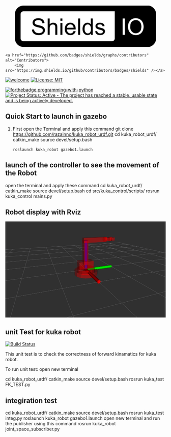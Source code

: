 <p align="center">
    <img src="https://raw.githubusercontent.com/badges/shields/master/frontend/images/logo.svg?sanitize=true"
        height="130">
</p>

    <a href="https://github.com/badges/shields/graphs/contributors" alt="Contributors">
        <img src="https://img.shields.io/github/contributors/badges/shields" /></a>


[![welcome](https://img.shields.io/badge/contributions-welcome-brightgreen.svg?style=flat)](https://travis-ci.org/github.com/razainno/kuka_robot_urdf)   [![License: MIT](https://img.shields.io/badge/License-MIT-green.svg)](https://opensource.org/licenses/MIT)

[![forthebadge programming-with-python](http://ForTheBadge.com/images/badges/made-with-python.svg)](https://www.python.org/)
[![Project Status: Active - The project has reached a stable, usable state and is being actively developed.](http://www.repostatus.org/badges/latest/active.svg)](http://www.repostatus.org/#active)
## Quick Start to launch in gazebo 
1)  First open the Terminal and apply this command
        git clone https://github.com/razainno/kuka_robot_urdf.git
        cd kuka_robot_urdf/
        catkin_make
        source devel/setup.bash 

        roslaunch kuka_robot gazebo1.launch 

## launch of the controller to see the movement of the Robot
   open the terminal and apply these command 
        cd kuka_robot_urdf/
        catkin_make
        source devel/setup.bash
        cd src/kuka_control/scripts/
        rosrun kuka_control mains.py



## Robot display with Rviz 
![](kuka_robot.png)






## unit Test for kuka robot
[![Build Status](https://travis-ci.org/razainno/kuka_robot_urdf.svg?branch=Travis_Cl)](https://travis-ci.org/razainno/kuka_robot_urdf)

This unit test is to  check the correctness of forward kinamatics  for kuka robot.

To run unit test:
open new terminal 

cd kuka_robot_urdf/
        catkin_make
        source devel/setup.bash
        rosrun kuka_test FK_TEST.py

## integiration test
cd kuka_robot_urdf/
        catkin_make
        source devel/setup.bash
        rosrun kuka_test integ.py
        roslaunch kuka_robot gazebo1.launch
open new terminal and run the publisher using this command
        rosrun kuka_robot joint_space_subscriber.py














